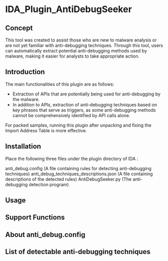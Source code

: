 # IDA_Plugin_AntiDebugSeeker

## Concept

This tool was created to assist those who are new to malware analysis or are not yet familiar with anti-debugging techniques. 
Through this tool, users can automatically extract potential anti-debugging methods used by malware, making it easier for analysts to take appropriate action.

## Introduction

The main functionalities of this plugin are as follows:

- Extraction of APIs that are potentially being used for anti-debugging by the malware.
- In addition to APIs, extraction of anti-debugging techniques based on key phrases that serve as triggers, as some anti-debugging methods cannot be comprehensively identified by API calls alone.

For packed samples, running this plugin after unpacking and fixing the Import Address Table is more effective.

## Installation

Place the following three files under the plugin directory of IDA :

anti_debug.config (A file containing rules for detecting anti-debugging techniques)
anti_debug_techniques_descriptions.json (A file containing descriptions of the detected rules)
AntiDebugSeeker.py (The anti-debugging detection program)

## Usage

## Support Functions

## About anti_debug.config

## List of detectable anti-debugging techniques


